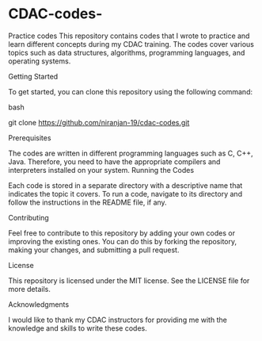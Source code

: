 # CDAC-codes-
Practice codes 
This repository contains codes that I wrote to practice and learn different concepts during my CDAC training. The codes cover various topics such as data structures, algorithms, programming languages, and operating systems.

Getting Started

To get started, you can clone this repository using the following command:

bash

git clone https://github.com/niranjan-19/cdac-codes.git

Prerequisites

The codes are written in different programming languages such as C, C++, Java. Therefore, you need to have the appropriate compilers and interpreters installed on your system.
Running the Codes

Each code is stored in a separate directory with a descriptive name that indicates the topic it covers. To run a code, navigate to its directory and follow the instructions in the README file, if any.

Contributing

Feel free to contribute to this repository by adding your own codes or improving the existing ones. You can do this by forking the repository, making your changes, and submitting a pull request.

License

This repository is licensed under the MIT license. See the LICENSE file for more details.


Acknowledgments

I would like to thank my CDAC instructors for providing me with the knowledge and skills to write these codes.

